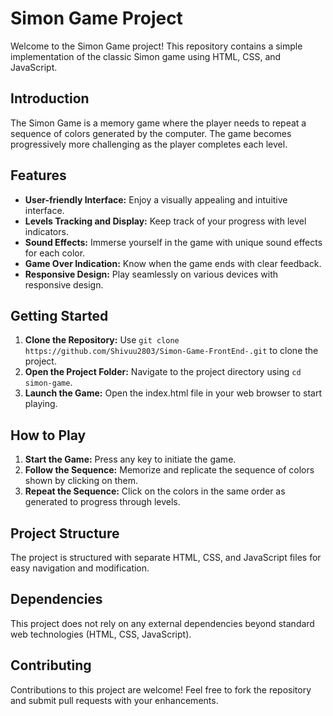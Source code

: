 # Simon Game Project

Welcome to the Simon Game project! This repository contains a simple implementation of the classic Simon game using HTML, CSS, and JavaScript.

## Introduction
The Simon Game is a memory game where the player needs to repeat a sequence of colors generated by the computer. The game becomes progressively more challenging as the player completes each level.

## Features
- **User-friendly Interface:** Enjoy a visually appealing and intuitive interface.
- **Levels Tracking and Display:** Keep track of your progress with level indicators.
- **Sound Effects:** Immerse yourself in the game with unique sound effects for each color.
- **Game Over Indication:** Know when the game ends with clear feedback.
- **Responsive Design:** Play seamlessly on various devices with responsive design.

## Getting Started
1. **Clone the Repository:** Use `git clone https://github.com/Shivuu2803/Simon-Game-FrontEnd-.git` to clone the project.
2. **Open the Project Folder:** Navigate to the project directory using `cd simon-game`.
3. **Launch the Game:** Open the index.html file in your web browser to start playing.

## How to Play
1. **Start the Game:** Press any key to initiate the game.
2. **Follow the Sequence:** Memorize and replicate the sequence of colors shown by clicking on them.
3. **Repeat the Sequence:** Click on the colors in the same order as generated to progress through levels.

## Project Structure
The project is structured with separate HTML, CSS, and JavaScript files for easy navigation and modification.

## Dependencies
This project does not rely on any external dependencies beyond standard web technologies (HTML, CSS, JavaScript).

## Contributing
Contributions to this project are welcome! Feel free to fork the repository and submit pull requests with your enhancements.

